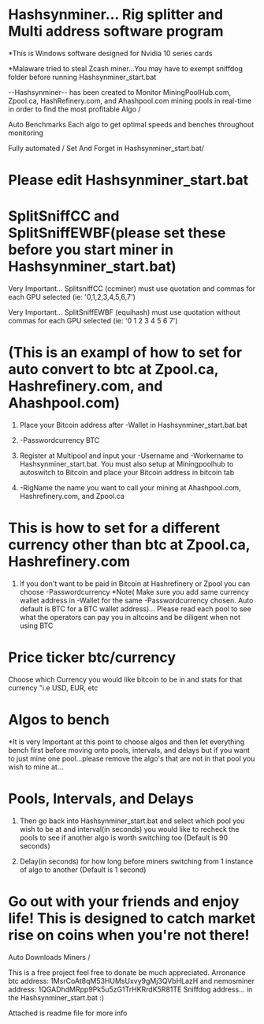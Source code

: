 # Hashsynminer... Rig splitter and Multi address software program

*This is Windows software designed for Nvidia 10 series cards

*Malaware tried to steal Zcash miner...You may have to exempt sniffdog folder before running Hashsynminer_start.bat

--Hashsynminer-- has been created to Monitor MiningPoolHub.com, Zpool.ca, HashRefinery.com, and Ahashpool.com mining pools in real-time in order to find the most profitable Algo /

Auto Benchmarks Each algo to get optimal speeds and benches throughout monitoring 

Fully automated / Set And Forget in Hashsynminer_start.bat/

# Please edit Hashsynminer_start.bat

# SplitSniffCC and SplitSniffEWBF(please set these before you start miner in Hashsynminer_start.bat)

Very Important... SplitsniffCC (ccminer) must use quotation and commas for each GPU selected (ie: '0,1,2,3,4,5,6,7')

Very Important... SplitSniffEWBF (equihash) must use quotation without commas for each GPU selected (ie: '0 1 2 3 4 5 6 7')

# (This is an exampl of how to set for auto convert to btc at Zpool.ca, Hashrefinery.com, and Ahashpool.com)

1) Place your Bitcoin address after -Wallet in Hashsynminer_start.bat.bat

2) -Passwordcurrency BTC

2) Register at Multipool and input your -Username and -Workername to Hashsynminer_start.bat. You must also setup at Miningpoolhub to autoswitch to Bitcoin and place your Bitcoin address in bitcoin tab

3) -RigName the name you want to call your mining at Ahashpool.com, Hashrefinery.com, and Zpool.ca

# This is how to set for a different currency other than btc at Zpool.ca, Hashrefinery.com

1) If you don't want to be paid in Bitcoin at Hashrefinery or Zpool you can choose -Passwordcurrency *Note( Make sure you add same currency wallet address in -Wallet for the same -Passwordcurrency chosen. Auto default is BTC for a BTC wallet address)... Please read each pool to see what the operators can pay you in altcoins and be diligent when not using BTC

# Price ticker btc/currency

Choose which Currency you would like bitcoin to be in and stats for that currency "i.e USD, EUR, etc

# Algos to bench

*It is very Important at this point to choose algos and then let everything bench first before moving onto pools, intervals, and delays but if you want to just mine one pool...please remove the algo's that are not in that pool you wish to mine at...

# Pools, Intervals, and Delays

1) Then go back into Hashsynminer_start.bat and select which pool you wish to be at and interval(in seconds) you would like to recheck the pools to see if another algo is worth switching too (Default is 90 seconds)

2) Delay(in seconds) for how long before miners switching from 1 instance of algo to another (Default is 1 second)

# Go out with your friends and enjoy life! This is designed to catch market rise on coins when you're not there!

Auto Downloads Miners /   

This is a free project feel free to donate be much appreciated. Arronance btc address: 1MsrCoAt8qM53HUMsUxvy9gMj3QVbHLazH and nemosminer address: 1QGADhdMRpp9Pk5u5zG1TrHKRrdK5R81TE Sniffdog address... in the Hashsynminer_start.bat :)

Attached is readme file for more info
